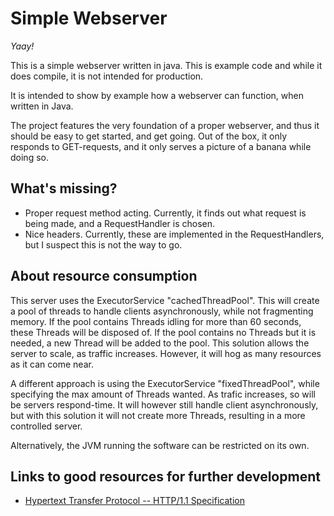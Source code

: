 Simple Webserver
================
_Yaay!_

This is a simple webserver written in java. This is example code 
and while it does compile, it is not intended for production. 

It is intended to show by example how a webserver can function, when written in Java.

The project features the very foundation of a proper webserver, and thus it
should be easy to get started, and get going. 
Out of the box, it only responds to GET-requests, and it only serves a picture of a banana while doing so.


What's missing?
---------------
 * Proper request method acting. Currently, it finds out what request is being made, and a RequestHandler is chosen.
 * Nice headers. Currently, these are implemented in the RequestHandlers, but I suspect this is not the way to go.

About resource consumption
--------------------------
This server uses the ExecutorService "cachedThreadPool". This will create a pool of threads to handle clients asynchronously, 
while not fragmenting memory. 
If the pool contains Threads idling for more than 60 seconds, these Threads will be disposed of. 
If the pool contains no Threads but it is needed, a new Thread will be added to the pool.
This solution allows the server to scale, as traffic increases. However, it will hog as many resources as it can come near.

A different approach is using the ExecutorService "fixedThreadPool", while specifying the max amount of Threads wanted. 
As trafic increases, so will be servers respond-time. It will however still handle client asynchronously, but with this solution it will not 
create more Threads, resulting in a more controlled server. 

Alternatively, the JVM running the software can be restricted on its own.


Links to good resources for further development
-----------------------------------------------
 * [Hypertext Transfer Protocol -- HTTP/1.1 Specification](http://www.w3.org/Protocols/rfc2616/rfc2616.html)

